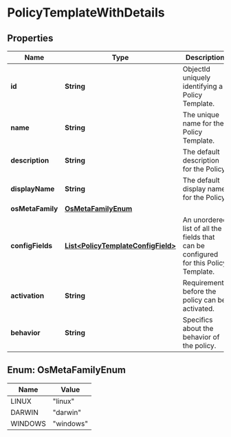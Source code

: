 
# PolicyTemplateWithDetails

## Properties
Name | Type | Description | Notes
------------ | ------------- | ------------- | -------------
**id** | **String** | ObjectId uniquely identifying a Policy Template. |  [optional]
**name** | **String** | The unique name for the Policy Template. |  [optional]
**description** | **String** | The default description for the Policy. |  [optional]
**displayName** | **String** | The default display name for the Policy. |  [optional]
**osMetaFamily** | [**OsMetaFamilyEnum**](#OsMetaFamilyEnum) |  |  [optional]
**configFields** | [**List&lt;PolicyTemplateConfigField&gt;**](PolicyTemplateConfigField.md) | An unordered list of all the fields that can be configured for this Policy Template. |  [optional]
**activation** | **String** | Requirements before the policy can be activated. |  [optional]
**behavior** | **String** | Specifics about the behavior of the policy. |  [optional]


<a name="OsMetaFamilyEnum"></a>
## Enum: OsMetaFamilyEnum
Name | Value
---- | -----
LINUX | &quot;linux&quot;
DARWIN | &quot;darwin&quot;
WINDOWS | &quot;windows&quot;



